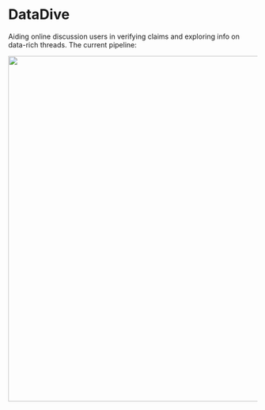 # DataDive
Aiding online discussion users in verifying claims and exploring info on data-rich threads.
The current pipeline: 
<p align="center">
 <img src="https://github.com/kixlab/ClaimVis/assets/93929554/13d1ecbc-08d9-43a2-ae6e-1870bb7a5279" width="700">  
<p>  

